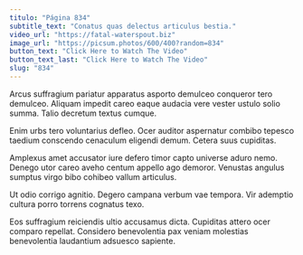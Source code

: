 ```yaml
---
titulo: "Página 834"
subtitle_text: "Conatus quas delectus articulus bestia."
video_url: "https://fatal-waterspout.biz"
image_url: "https://picsum.photos/600/400?random=834"
button_text: "Click Here to Watch The Video"
button_text_last: "Click Here to Watch The Video"
slug: "834"
---
```


Arcus suffragium pariatur apparatus asporto demulceo conqueror tero demulceo. Aliquam impedit careo eaque audacia vere vester ustulo solio summa. Talio decretum textus cumque.

Enim urbs tero voluntarius defleo. Ocer auditor aspernatur combibo tepesco taedium conscendo cenaculum eligendi demum. Cetera suus cupiditas.

Amplexus amet accusator iure defero timor capto universe aduro nemo. Denego utor careo aveho centum appello ago demoror. Venustas angulus sumptus virgo bibo cohibeo vallum articulus.

Ut odio corrigo agnitio. Degero campana verbum vae tempora. Vir ademptio cultura porro torrens cognatus texo.

Eos suffragium reiciendis ultio accusamus dicta. Cupiditas attero ocer comparo repellat. Considero benevolentia pax veniam molestias benevolentia laudantium adsuesco sapiente.
